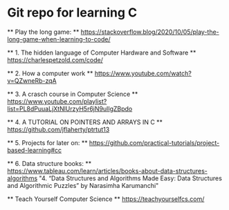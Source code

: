 # Git repo for learning C

** Play the long game: **
https://stackoverflow.blog/2020/10/05/play-the-long-game-when-learning-to-code/


** 1. The hidden language of Computer Hardware and Software **
https://charlespetzold.com/code/

** 2. How a computer work **
https://www.youtube.com/watch?v=QZwneRb-zqA

** 3. A crasch course in Computer Science **
https://www.youtube.com/playlist?list=PL8dPuuaLjXtNlUrzyH5r6jN9ulIgZBpdo

** 4. A TUTORIAL ON POINTERS AND ARRAYS IN C **
https://github.com/jflaherty/ptrtut13

** 5. Projects for later on: **
https://github.com/practical-tutorials/project-based-learning#cc

** 6. Data structure books: **
https://www.tableau.com/learn/articles/books-about-data-structures-algorithms
"4. “Data Structures and Algorithms Made Easy: Data Structures and Algorithmic Puzzles” by Narasimha Karumanchi"

** Teach Yourself Computer Science **
https://teachyourselfcs.com/

